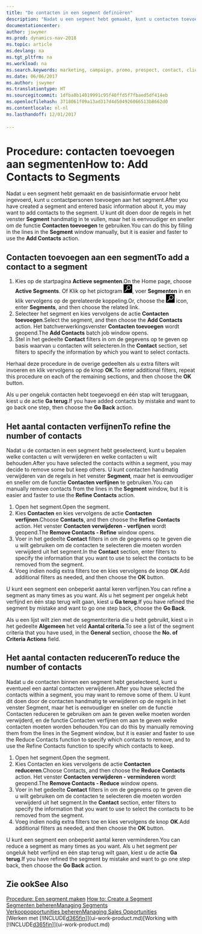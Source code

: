 ```yaml
---
title: "De contacten in een segment definiëren"
description: "Nadat u een segment hebt gemaakt, kunt u contacten toevoegen aan het segment, bijvoorbeeld als onderdeel van een marketingcampagne die is gericht op specifieke klanten of cliënten."
documentationcenter: 
author: jswymer
ms.prod: dynamics-nav-2018
ms.topic: article
ms.devlang: na
ms.tgt_pltfrm: na
ms.workload: na
ms.search.keywords: marketing, campaign, promo, prospect, contact, client, customer
ms.date: 06/06/2017
ms.author: jswymer
ms.translationtype: HT
ms.sourcegitcommit: 1dfba8b14019991c95f40ffd5f7fbaed5df414eb
ms.openlocfilehash: 3718061f09a13ad317d4d504926066513b8662d0
ms.contentlocale: nl-nl
ms.lasthandoff: 12/01/2017

---
```

# <a name="how-to-add-contacts-to-segments"></a><span data-ttu-id="fa9cb-103">Procedure: contacten toevoegen aan segmenten</span><span class="sxs-lookup"><span data-stu-id="fa9cb-103">How to: Add Contacts to Segments</span></span>
<span data-ttu-id="fa9cb-104">Nadat u een segment hebt gemaakt en de basisinformatie ervoor hebt ingevoerd, kunt u contactpersonen toevoegen aan het segment.</span><span class="sxs-lookup"><span data-stu-id="fa9cb-104">After you have created a segment and entered basic information about it, you may want to add contacts to the segment.</span></span> <span data-ttu-id="fa9cb-105">U kunt dit doen door de regels in het venster **Segment** handmatig in te vullen, maar het is eenvoudiger en sneller om de functie **Contacten toevoegen** te gebruiken.</span><span class="sxs-lookup"><span data-stu-id="fa9cb-105">You can do this by filling in the lines in the **Segment** window manually, but it is easier and faster to use the **Add Contacts** action.</span></span>

## <a name="to-add-a-contact-to-a-segment"></a><span data-ttu-id="fa9cb-106">Contacten toevoegen aan een segment</span><span class="sxs-lookup"><span data-stu-id="fa9cb-106">To add a contact to a segment</span></span>
1. <span data-ttu-id="fa9cb-107">Kies op de startpagina **Actieve segmenten**.</span><span class="sxs-lookup"><span data-stu-id="fa9cb-107">On the Home page, choose **Active Segments**.</span></span> <span data-ttu-id="fa9cb-108">Of Klik op het pictogram ![Zoeken naar pagina of rapport](media/ui-search/search_small.png "pictogram Zoeken naar pagina of rapport"), voer **Segmenten** in en klik vervolgens op de gerelateerde koppeling.</span><span class="sxs-lookup"><span data-stu-id="fa9cb-108">Or, choose the ![Search for Page or Report](media/ui-search/search_small.png "Search for Page or Report icon") icon, enter **Segments**, and then choose the related link.</span></span>  
2. <span data-ttu-id="fa9cb-109">Selecteer het segment en kies vervolgens de actie **Contacten toevoegen**.</span><span class="sxs-lookup"><span data-stu-id="fa9cb-109">Select the segment, and then choose the **Add Contacts** action.</span></span> <span data-ttu-id="fa9cb-110">Het batchverwerkingsvenster **Contacten toevoegen** wordt geopend.</span><span class="sxs-lookup"><span data-stu-id="fa9cb-110">The **Add Contacts** batch job window opens.</span></span>
3. <span data-ttu-id="fa9cb-111">Stel in het gedeelte **Contact** filters in om de gegevens op te geven op basis waarvan u contacten wilt selecteren.</span><span class="sxs-lookup"><span data-stu-id="fa9cb-111">In the **Contact** section, set filters to specify the information by which you want to select contacts.</span></span>

<span data-ttu-id="fa9cb-112">Herhaal deze procedure in de overige gedeelten als u extra filters wilt invoeren en klik vervolgens op de knop **OK**.</span><span class="sxs-lookup"><span data-stu-id="fa9cb-112">To enter additional filters, repeat this procedure on each of the remaining sections, and then choose the **OK** button.</span></span>

<span data-ttu-id="fa9cb-113">Als u per ongeluk contacten hebt toegevoegd en één stap wilt teruggaan, kiest u de actie **Ga terug**.</span><span class="sxs-lookup"><span data-stu-id="fa9cb-113">If you have added contacts by mistake and want to go back one step, then choose the **Go Back** action.</span></span>

## <a name="to-refine-the-number-of-contacts"></a><span data-ttu-id="fa9cb-114">Het aantal contacten verfijnen</span><span class="sxs-lookup"><span data-stu-id="fa9cb-114">To refine the number of contacts</span></span>
<span data-ttu-id="fa9cb-115">Nadat u de contacten in een segment hebt geselecteerd, kunt u bepalen welke contacten u wilt verwijderen en welke contacten u wilt behouden.</span><span class="sxs-lookup"><span data-stu-id="fa9cb-115">After you have selected the contacts within a segment, you may decide to remove some but keep others.</span></span> <span data-ttu-id="fa9cb-116">U kunt contacten handmatig verwijderen van de regels in het venster **Segment**, maar het is eenvoudiger en sneller om de functie **Contacten verfijnen** te gebruiken.</span><span class="sxs-lookup"><span data-stu-id="fa9cb-116">You can manually remove contacts from the lines in the **Segment** window, but it is easier and faster to use the **Refine Contacts** action.</span></span>

1. <span data-ttu-id="fa9cb-117">Open het segment.</span><span class="sxs-lookup"><span data-stu-id="fa9cb-117">Open the segment.</span></span>
2. <span data-ttu-id="fa9cb-118">Kies **Contacten** en kies vervolgens de actie **Contacten verfijnen**.</span><span class="sxs-lookup"><span data-stu-id="fa9cb-118">Choose **Contacts**, and then choose the **Refine Contacts** action.</span></span> <span data-ttu-id="fa9cb-119">Het venster **Contacten verwijderen - verfijnen** wordt geopend.</span><span class="sxs-lookup"><span data-stu-id="fa9cb-119">The **Remove Contacts - Refine** window opens.</span></span>
3. <span data-ttu-id="fa9cb-120">Voer in het gedeelte **Contact** filters in om de gegevens op te geven die u wilt gebruiken om de contacten te selecteren die moeten worden verwijderd uit het segment.</span><span class="sxs-lookup"><span data-stu-id="fa9cb-120">In the **Contact** section, enter filters to specify the information that you want to use to select the contacts to be removed from the segment.</span></span>
4. <span data-ttu-id="fa9cb-121">Voeg indien nodig extra filters toe en kies vervolgens de knop **OK**.</span><span class="sxs-lookup"><span data-stu-id="fa9cb-121">Add additional filters as needed, and then choose the **OK** button.</span></span>

<span data-ttu-id="fa9cb-122">U kunt een segment een onbeperkt aantal keren verfijnen.</span><span class="sxs-lookup"><span data-stu-id="fa9cb-122">You can refine a segment as many times as you want.</span></span> <span data-ttu-id="fa9cb-123">Als u het segment per ongeluk hebt verfijnd en één stap terug wilt gaan, kiest u **Ga terug**.</span><span class="sxs-lookup"><span data-stu-id="fa9cb-123">If you have refined the segment by mistake and want to go one step back, choose the **Go Back**.</span></span>

<span data-ttu-id="fa9cb-124">Als u een lijst wilt zien met de segmentcriteria die u hebt gebruikt, kiest u in het gedeelte **Algemeen** het veld **Aantal criteria**.</span><span class="sxs-lookup"><span data-stu-id="fa9cb-124">To see a list of the segment criteria that you have used, in the **General** section, choose the **No. of Criteria Actions** field.</span></span>

## <a name="to-reduce-the-number-of-contacts"></a><span data-ttu-id="fa9cb-125">Het aantal contacten reduceren</span><span class="sxs-lookup"><span data-stu-id="fa9cb-125">To reduce the number of contacts</span></span>
<span data-ttu-id="fa9cb-126">Nadat u de contacten binnen een segment hebt geselecteerd, kunt u eventueel een aantal contacten verwijderen.</span><span class="sxs-lookup"><span data-stu-id="fa9cb-126">After you have selected the contacts within a segment, you may want to remove some of them.</span></span> <span data-ttu-id="fa9cb-127">U kunt dit doen door de contacten handmatig te verwijderen op de regels in het venster Segment, maar het is eenvoudiger en sneller om de functie Contacten reduceren te gebruiken om aan te geven welke moeten worden verwijderd, en de functie Contacten verfijnen om aan te geven welke contacten moeten worden behouden.</span><span class="sxs-lookup"><span data-stu-id="fa9cb-127">You can do this by manually removing them from the lines in the Segment window, but it is easier and faster to use the Reduce Contacts function to specify which contacts to remove, and to use the Refine Contacts function to specify which contacts to keep.</span></span>

1. <span data-ttu-id="fa9cb-128">Open het segment.</span><span class="sxs-lookup"><span data-stu-id="fa9cb-128">Open the segment.</span></span>
2. <span data-ttu-id="fa9cb-129">Kies Contacten en kies vervolgens de actie **Contacten reduceren**.</span><span class="sxs-lookup"><span data-stu-id="fa9cb-129">Choose Contacts, and then choose the **Reduce Contacts** action.</span></span> <span data-ttu-id="fa9cb-130">Het venster **Contacten verwijderen - verminderen** wordt geopend.</span><span class="sxs-lookup"><span data-stu-id="fa9cb-130">The **Remove Contacts - Reduce** window opens.</span></span>
3. <span data-ttu-id="fa9cb-131">Voer in het gedeelte **Contact** filters in om de gegevens op te geven die u wilt gebruiken om de contacten te selecteren die moeten worden verwijderd uit het segment.</span><span class="sxs-lookup"><span data-stu-id="fa9cb-131">In the **Contact** section, enter filters to specify the information that you want to use to select the contacts to be removed from the segment.</span></span>
4. <span data-ttu-id="fa9cb-132">Voeg indien nodig extra filters toe en kies vervolgens de knop **OK**.</span><span class="sxs-lookup"><span data-stu-id="fa9cb-132">Add additional filters as needed, and then choose the **OK** button.</span></span>

<span data-ttu-id="fa9cb-133">U kunt een segment een onbeperkt aantal keren verminderen.</span><span class="sxs-lookup"><span data-stu-id="fa9cb-133">You can reduce a segment as many times as you want.</span></span> <span data-ttu-id="fa9cb-134">Als u het segment per ongeluk hebt verfijnd en één stap terug wilt gaan, kiest u de actie **Ga terug**.</span><span class="sxs-lookup"><span data-stu-id="fa9cb-134">If you have refined the segment by mistake and want to go one step back, then choose the **Go Back** action.</span></span>

## <a name="see-also"></a><span data-ttu-id="fa9cb-135">Zie ook</span><span class="sxs-lookup"><span data-stu-id="fa9cb-135">See Also</span></span>
<span data-ttu-id="fa9cb-136">[Procedure: Een segment maken](marketing-how-create-segment.md) </span><span class="sxs-lookup"><span data-stu-id="fa9cb-136">[How to: Create a Segment](marketing-how-create-segment.md) </span></span>  
[<span data-ttu-id="fa9cb-137">Segmenten beheren</span><span class="sxs-lookup"><span data-stu-id="fa9cb-137">Managing Segments</span></span>](marketing-segments.md)  
[<span data-ttu-id="fa9cb-138">Verkoopopportunities beheren</span><span class="sxs-lookup"><span data-stu-id="fa9cb-138">Managing Sales Opportunities</span></span>](marketing-manage-sales-opportunities.md)  
<span data-ttu-id="fa9cb-139">[Werken met [!INCLUDE[d365fin](includes/d365fin_md.md)]](ui-work-product.md)</span><span class="sxs-lookup"><span data-stu-id="fa9cb-139">[Working with [!INCLUDE[d365fin](includes/d365fin_md.md)]](ui-work-product.md)</span></span>  

